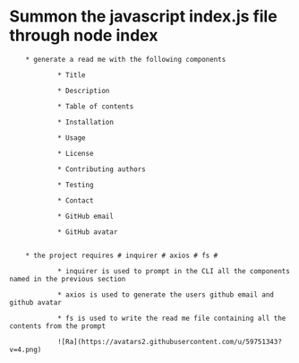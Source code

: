 # Summon the javascript index.js file through node index

        * generate a read me with the following components

                * Title

                * Description

                * Table of contents

                * Installation

                * Usage

                * License

                * Contributing authors

                * Testing

                * Contact

                * GitHub email

                * GitHub avatar


        * the project requires # inquirer # axios # fs #

                * inquirer is used to prompt in the CLI all the components named in the previous section

                * axios is used to generate the users github email and github avatar

                * fs is used to write the read me file containing all the contents from the prompt

                ![Ra](https://avatars2.githubusercontent.com/u/59751343?v=4.png)
